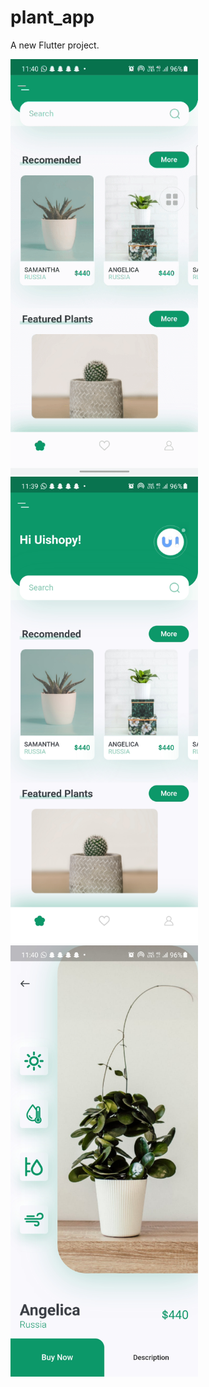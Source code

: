 # plant_app

A new Flutter project.


<p float="left">
  <img src="https://github.com/Gaurav-Krishna-Gaali/plant_app/blob/master/Screen_Recording_20210419-114052_1.gif" width="300" />
  <img src="https://github.com/Gaurav-Krishna-Gaali/plant_app/blob/master/Screenshot_20210419-113954.jpg" width="300" />
  <img src="https://github.com/Gaurav-Krishna-Gaali/plant_app/blob/master/Screenshot_20210419-114004.jpg" width="300" /> 
  
